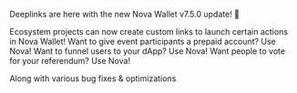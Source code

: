 Deeplinks are here with the new Nova Wallet v7.5.0 update! 🎁

Ecosystem projects can now create custom links to launch certain actions in Nova Wallet! 
Want to give event participants a prepaid account? Use Nova! 
Want to funnel users to your dApp? Use Nova! 
Want people to vote for your referendum? Use Nova!

Along with various bug fixes & optimizations